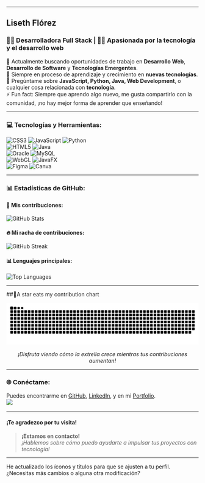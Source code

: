
---

## Liseth Flórez

### 🧑‍💻 Desarrolladora Full Stack | 👩‍🎓 Apasionada por la tecnología y el desarrollo web

🔭 Actualmente buscando oportunidades de trabajo en **Desarrollo Web**, **Desarrollo de Software** y **Tecnologías Emergentes**.  
🌱 Siempre en proceso de aprendizaje y crecimiento en **nuevas tecnologías**.  
💬 Pregúntame sobre **JavaScript, Python, Java, Web Development**, o cualquier cosa relacionada con **tecnología**.  
⚡ Fun fact: Siempre que aprendo algo nuevo, me gusta compartirlo con la comunidad, ¡no hay mejor forma de aprender que enseñando!

---

### 💻 **Tecnologías y Herramientas**:
![CSS3](https://img.shields.io/badge/css3-%231572B6.svg?style=for-the-badge&logo=css3&logoColor=white) ![JavaScript](https://img.shields.io/badge/javascript-%23323330.svg?style=for-the-badge&logo=javascript&logoColor=%23F7DF1E) ![Python](https://img.shields.io/badge/python-3670A0?style=for-the-badge&logo=python&logoColor=ffdd54)  
![HTML5](https://img.shields.io/badge/html5-%23E34F26.svg?style=for-the-badge&logo=html5&logoColor=white) ![Java](https://img.shields.io/badge/java-%23ED8B00.svg?style=for-the-badge&logo=openjdk&logoColor=white)  
![Oracle](https://img.shields.io/badge/Oracle-F80000?style=for-the-badge&logo=oracle&logoColor=white) ![MySQL](https://img.shields.io/badge/mysql-4479A1.svg?style=for-the-badge&logo=mysql&logoColor=white)  
![WebGL](https://img.shields.io/badge/WebGL-990000?logo=webgl&logoColor=white&style=for-the-badge) ![JavaFX](https://img.shields.io/badge/javafx-%23FF0000.svg?style=for-the-badge&logo=javafx&logoColor=white)  
![Figma](https://img.shields.io/badge/figma-%23F24E1E.svg?style=for-the-badge&logo=figma&logoColor=white) ![Canva](https://img.shields.io/badge/Canva-%2300C4CC.svg?style=for-the-badge&logo=Canva&logoColor=white)

---

### 📊 **Estadísticas de GitHub**:
#### 🌟 **Mis contribuciones**:
![GitHub Stats](https://github-readme-stats.vercel.app/api?username=lisethflorez&theme=dark&hide_border=false&include_all_commits=false&count_private=false)  
#### 🔥 **Mi racha de contribuciones**:
![GitHub Streak](https://github-readme-streak-stats.herokuapp.com/?user=lisethflorez&theme=dark&hide_border=false)  
#### 📊 **Lenguajes principales**:
![Top Languages](https://github-readme-stats.vercel.app/api/top-langs/?username=lisethflorez&theme=dark&hide_border=false&include_all_commits=false&count_private=false&layout=compact)

---

##🌟A star eats my contribution chart

<p align="center">
  <!-- Reemplaza esta URL por la del gráfico de león generado -->
  <img src="https://github.com/Platane/snk/raw/output/github-contribution-grid-snake.svg" alt="Lion Eating Contributions">
</p>

<p align="center">
  <i>¡Disfruta viendo cómo la extrella crece mientras tus contribuciones aumentan!</i>
</p>

---

### 🌐 **Conéctame**:
Puedes encontrarme en [GitHub](https://github.com/lisethflorez), [LinkedIn](https://www.linkedin.com/in/lisethflorez), y en mi [Portfolio](#).  
[![](https://visitcount.itsvg.in/api?id=lisethflorez&icon=0&color=0)](https://visitcount.itsvg.in)

---

#### **¡Te agradezco por tu visita!**  
> **¡Estamos en contacto!**  
>  *¡Hablemos sobre cómo puedo ayudarte a impulsar tus proyectos con tecnología!*

---

He actualizado los íconos y títulos para que se ajusten a tu perfil. ¿Necesitas más cambios o alguna otra modificación?
